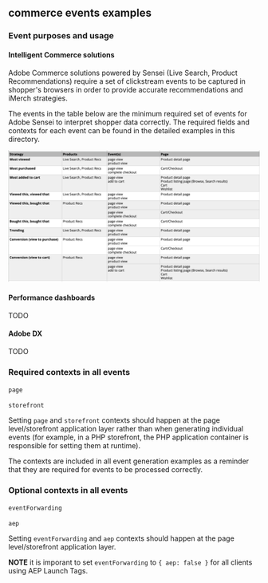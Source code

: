 ## commerce events examples

### Event purposes and usage

#### Intelligent Commerce solutions

Adobe Commerce solutions powered by Sensei (Live Search, Product Recommendations) require a set of clickstream events to be captured in shopper's browsers in order to provide accurate recommendations and iMerch strategies.

The events in the table below are the minimum required set of events for Adobe Sensei to interpret shopper data correctly. The required fields and contexts for each event can be found in the detailed examples in this directory.

![event strategies](/examples/imerch_strategy_events.png)

#### Performance dashboards

TODO

#### Adobe DX

TODO

### Required contexts in all events

`page`

`storefront`

Setting `page` and `storefront` contexts should happen at the page level/storefront application layer rather than when generating individual events (for example, in a PHP storefront, the PHP application container is responsible for setting them at runtime).

The contexts are included in all event generation examples as a reminder that they are required for events to be processed correctly.

### Optional contexts in all events

`eventForwarding`

`aep`

Setting `eventForwarding` and `aep` contexts should happen at the page level/storefront application layer.

**NOTE** it is imporant to set `eventForwarding` to `{ aep: false }` for all clients using AEP Launch Tags.
